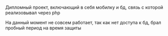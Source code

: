 Дипломный проект, включающий в себя мобилку и бд, связь с которой реализовывал через php

На данный момент не совсем работает, так как нет доступа к бд, брал пробный период на время защиты
